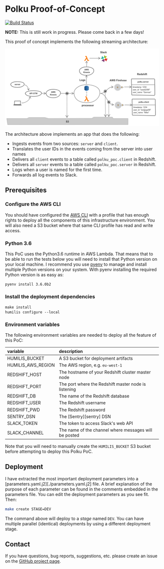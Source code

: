 # Polku Proof-of-Concept

[![Build Status](https://travis-ci.org/FindHotel/polku-poc.svg?branch=master)](https://travis-ci.org/FindHotel/polku-poc)

__NOTE:__ This is still work in progress. Please come back in a few days!


This proof of concept implements the following streaming architecture:

![alt text](polkupoc.png "Polku Proof-of-Concept architecture")

The architecture above implements an app that does the following:

* Ingests events from two sources: `server` and `client`.
* Translates the user IDs in the events coming from the server into user names
* Delivers all `client` events to a table called `polku_poc.client` in Redshift.
* Delivers all `server` events to a table called `polku_poc.server` in Redshift.
* Logs when a user is named for the first time.
* Forwards all log events to Slack.


## Prerequisites

### Configure the AWS CLI

You should have configured the [AWS CLI][awscli] with a profile that has enough rights to deploy all the components of this infrastructure environment. You will also need a S3 bucket where that same CLI profile has read and write access.

[awscli]: https://aws.amazon.com/cli


### Python 3.6

This PoC uses the Python3.6 runtime in AWS Lambda. That means that to be able to run the tests below you will need to install that Python version on your local machine. I recommend you use [pyenv][pyenv] to manage and install multiple Python versions on your system. With pyenv installing the required Python version is as easy as:

```
pyenv install 3.6.0b2
```

[pyenv]: https://github.com/pyenv/pyenv


### Install the deployment dependencies

```
make install
humilis configure --local
```


### Environment variables

The following environment variables are needed to deploy all the feature of this PoC:


| variable             | description                                           |
| :------------------- | :---------------------------------------------------- |
| HUMILIS_BUCKET       | A S3 bucket for deployment artifacts                  |
| HUMILIS_AWS_REGION   | The AWS region, e.g. `eu-west-1`                      |
| REDSHIFT_HOST        | The hostname of your Redshift cluster master node     |
| REDSHIFT_PORT        | The port where the Redshift master node is listening  |
| REDSHIFT_DB          | The name of the Redshift database                     |
| REDSHIFT_USER        | The Redshift username                                 |
| REDSHIFT_PWD         | The Redshift password                                 |
| SENTRY_DSN           | The [Sentry][sentry] DSN                              |
| SLACK_TOKEN          | The token to access Slack's web API                   |
| SLACK_CHANNEL        | The name of the channel where messages will be posted |

Note that you will need to manually create the `HUMILIS_BUCKET` S3 bucket before attempting to deploy this Polku PoC.


## Deployment

I have extracted the most important deployment parameters into a [parameters.yaml.j2][./parameters.yaml.j2] file. A brief explanation of the purpose of each parameter can be found in the comments embedded in the parameters file. You can edit the deployment parameters as you see fit. Then:

```bash
make create STAGE=DEV
```

The command above will deploy to a _stage_ named `DEV`. You can have multiple parallel (identical) deployments by using a different deployment stage.


## Contact

If you have questions, bug reports, suggestions, etc. please create an issue on
the [GitHub project page][github].

[github]: http://github.com/FindHotel/polku-poc
